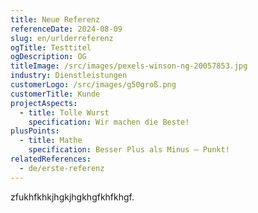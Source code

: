 ```yaml
---
title: Neue Referenz
referenceDate: 2024-08-09
slug: en/urlderreferenz
ogTitle: Testtitel
ogDescription: OG
titleImage: /src/images/pexels-winson-ng-20057853.jpg
industry: Dienstleistungen
customerLogo: /src/images/g50groß.png
customerTitle: Kunde
projectAspects:
  - title: Tolle Wurst
    specification: Wir machen die Beste!
plusPoints:
  - title: Mathe
    specification: Besser Plus als Minus – Punkt!
relatedReferences:
  - de/erste-referenz
---
```

zfukhfkhkjhgkjhgkhgfkhfkhgf.
